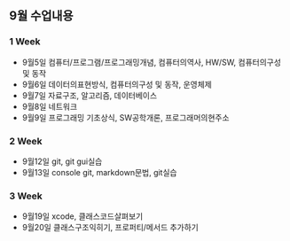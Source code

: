 ## 9월 수업내용

 ### 1 Week
 - 9월5일 컴퓨터/프로그램/프로그래밍개념, 컴퓨터의역사, HW/SW, 컴퓨터의구성 및 동작
 - 9월6일 데이터의표현방식, 컴퓨터의구성 및 동작, 운영체제
 - 9월7일 자료구조, 알고리즘, 데이터베이스
 - 9월8일 네트워크
 - 9월9일 프로그래밍 기초상식, SW공학개론, 프로그래머의현주소

 ### 2 Week
 - 9월12일 git, git gui실습
 - 9월13일 console git, markdown문법, git실습

 ### 3 Week
 - 9월19일 xcode, 클래스코드살펴보기
 - 9월20일 클래스구조익히기, 프로퍼티/메서드 추가하기
